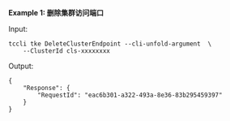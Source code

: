 **Example 1: 删除集群访问端口**



Input: 

```
tccli tke DeleteClusterEndpoint --cli-unfold-argument  \
    --ClusterId cls-xxxxxxxx
```

Output: 
```
{
    "Response": {
        "RequestId": "eac6b301-a322-493a-8e36-83b295459397"
    }
}
```

